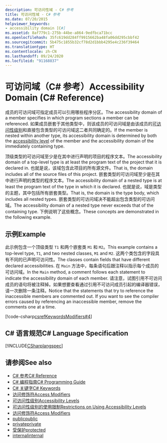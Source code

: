 ```yaml
---
description: 可访问性域 - C# 参考
title: 可访问性域 - C# 参考
ms.date: 07/20/2015
helpviewer_keywords:
- accessibility domain [C#]
ms.assetid: 8af779c1-275b-44be-a864-9edfbca71bcc
ms.openlocfilehash: 35fc619dd284ff9915662ba48fa06dd295cbbf42
ms.sourcegitcommit: 5b475c1855b32cf78d2d1bbb4295e4c236f39464
ms.translationtype: HT
ms.contentlocale: zh-CN
ms.lasthandoff: 09/24/2020
ms.locfileid: "91168837"
---
```

# <a name="accessibility-domain-c-reference"></a><span data-ttu-id="1df85-103">可访问域（C# 参考）</span><span class="sxs-lookup"><span data-stu-id="1df85-103">Accessibility Domain (C# Reference)</span></span>

<span data-ttu-id="1df85-104">成员的可访问域可指定成员可以引用哪些程序分区。</span><span class="sxs-lookup"><span data-stu-id="1df85-104">The accessibility domain of a member specifies in which program sections a member can be referenced.</span></span> <span data-ttu-id="1df85-105">如果成员嵌套于其他类型中，则该成员的可访问域是由该成员的[可访问性级别](./accessibility-levels.md)和直接包含类型的可访问域这二者共同确定的。</span><span class="sxs-lookup"><span data-stu-id="1df85-105">If the member is nested within another type, its accessibility domain is determined by both the [accessibility level](./accessibility-levels.md) of the member and the accessibility domain of the immediately containing type.</span></span>  
  
 <span data-ttu-id="1df85-106">顶级类型的可访问域至少是在其中进行声明的项目的程序文本。</span><span class="sxs-lookup"><span data-stu-id="1df85-106">The accessibility domain of a top-level type is at least the program text of the project that it is declared in.</span></span> <span data-ttu-id="1df85-107">也就是说，该域包含此项目的所有源文件。</span><span class="sxs-lookup"><span data-stu-id="1df85-107">That is, the domain includes all of the source files of this project.</span></span> <span data-ttu-id="1df85-108">嵌套类型的可访问域至少是在其中进行声明的类型的程序文本。</span><span class="sxs-lookup"><span data-stu-id="1df85-108">The accessibility domain of a nested type is at least the program text of the type in which it is declared.</span></span> <span data-ttu-id="1df85-109">也就是说，域是类型的主题，其中包括所有嵌套类型。</span><span class="sxs-lookup"><span data-stu-id="1df85-109">That is, the domain is the type body, which includes all nested types.</span></span> <span data-ttu-id="1df85-110">嵌套类型的可访问域决不能超出包含类型的可访问域。</span><span class="sxs-lookup"><span data-stu-id="1df85-110">The accessibility domain of a nested type never exceeds that of the containing type.</span></span> <span data-ttu-id="1df85-111">下例说明了这些概念。</span><span class="sxs-lookup"><span data-stu-id="1df85-111">These concepts are demonstrated in the following example.</span></span>  
  
## <a name="example"></a><span data-ttu-id="1df85-112">示例</span><span class="sxs-lookup"><span data-stu-id="1df85-112">Example</span></span>  

 <span data-ttu-id="1df85-113">此示例包含一个顶级类型 `T1` 和两个嵌套类 `M1` 和 `M2`。</span><span class="sxs-lookup"><span data-stu-id="1df85-113">This example contains a top-level type, `T1`, and two nested classes, `M1` and `M2`.</span></span> <span data-ttu-id="1df85-114">这两个类包含的字段具有不同的已声明可访问性。</span><span class="sxs-lookup"><span data-stu-id="1df85-114">The classes contain fields that have different declared accessibilities.</span></span> <span data-ttu-id="1df85-115">在 `Main` 方法中，每条语句后跟注释以指示每个成员的可访问域。</span><span class="sxs-lookup"><span data-stu-id="1df85-115">In the `Main` method, a comment follows each statement to indicate the accessibility domain of each member.</span></span> <span data-ttu-id="1df85-116">请注意，试图引用不可访问成员的语句将被注释掉。如果想要查看通过引用不可访问成员引起的编译器错误，请一次删除一条注释。</span><span class="sxs-lookup"><span data-stu-id="1df85-116">Notice that the statements that try to reference the inaccessible members are commented out. If you want to see the compiler errors caused by referencing an inaccessible member, remove the comments one at a time.</span></span>  
  
[!code-csharp[csrefKeywordsModifiers#4](~/samples/snippets/csharp/VS_Snippets_VBCSharp/csrefKeywordsModifiers/CS/csrefKeywordsModifiers.cs#4)]
  
## <a name="c-language-specification"></a><span data-ttu-id="1df85-117">C# 语言规范</span><span class="sxs-lookup"><span data-stu-id="1df85-117">C# Language Specification</span></span>  

 [!INCLUDE[CSharplangspec](~/includes/csharplangspec-md.md)]  
  
## <a name="see-also"></a><span data-ttu-id="1df85-118">请参阅</span><span class="sxs-lookup"><span data-stu-id="1df85-118">See also</span></span>

- [<span data-ttu-id="1df85-119">C# 参考</span><span class="sxs-lookup"><span data-stu-id="1df85-119">C# Reference</span></span>](../index.md)
- [<span data-ttu-id="1df85-120">C# 编程指南</span><span class="sxs-lookup"><span data-stu-id="1df85-120">C# Programming Guide</span></span>](../../programming-guide/index.md)
- [<span data-ttu-id="1df85-121">C# 关键字</span><span class="sxs-lookup"><span data-stu-id="1df85-121">C# Keywords</span></span>](./index.md)
- [<span data-ttu-id="1df85-122">访问修饰符</span><span class="sxs-lookup"><span data-stu-id="1df85-122">Access Modifiers</span></span>](./access-modifiers.md)
- [<span data-ttu-id="1df85-123">可访问性级别</span><span class="sxs-lookup"><span data-stu-id="1df85-123">Accessibility Levels</span></span>](./accessibility-levels.md)
- [<span data-ttu-id="1df85-124">可访问性级别的使用限制</span><span class="sxs-lookup"><span data-stu-id="1df85-124">Restrictions on Using Accessibility Levels</span></span>](./restrictions-on-using-accessibility-levels.md)
- [<span data-ttu-id="1df85-125">访问修饰符</span><span class="sxs-lookup"><span data-stu-id="1df85-125">Access Modifiers</span></span>](../../programming-guide/classes-and-structs/access-modifiers.md)
- [<span data-ttu-id="1df85-126">public</span><span class="sxs-lookup"><span data-stu-id="1df85-126">public</span></span>](./public.md)
- [<span data-ttu-id="1df85-127">private</span><span class="sxs-lookup"><span data-stu-id="1df85-127">private</span></span>](./private.md)
- [<span data-ttu-id="1df85-128">受保护</span><span class="sxs-lookup"><span data-stu-id="1df85-128">protected</span></span>](./protected.md)
- [<span data-ttu-id="1df85-129">internal</span><span class="sxs-lookup"><span data-stu-id="1df85-129">internal</span></span>](./internal.md)
